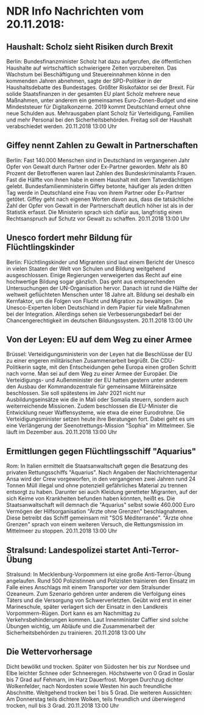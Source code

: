 # NDR Info Nachrichten vom 20.11.2018:


## Haushalt: Scholz sieht Risiken durch Brexit
Berlin: Bundesfinanzminister Scholz hat dazu aufgerufen, die öffentlichen Haushalte auf wirtschaftlich schwierigere Zeiten vorzubereiten. Das Wachstum bei Beschäftigung und Steuereinnahmen könne in den kommenden Jahren abnehmen, sagte der SPD-Politiker in der Haushaltsdebatte des Bundestages. Größter Risikofaktor sei der Brexit. Für solide Staatsfinanzen in der gesamten EU plant Scholz mehrere neue Maßnahmen, unter anderem ein gemeinsames Euro-Zonen-Budget und eine Mindeststeuer für Digitalkonzerne. 2019 kommt Deutschland erneut ohne neue Schulden aus. Mehrausgaben plant Scholz für Verteidigung, Familien und mehr Personal bei den Sicherheitsbehörden. Freitag soll der Haushalt verabschiedet werden. 20.11.2018 13:00 Uhr 

## Giffey nennt Zahlen zu Gewalt in Partnerschaften
Berlin: Fast 140.000 Menschen sind in Deutschland im vergangenen Jahr Opfer von Gewalt durch Partner oder Ex-Partner geworden. Mehr als 80 Prozent der Betroffenen waren laut Zahlen des Bundeskriminalamts Frauen. Fast die Hälfte von ihnen habe in einem Haushalt mit dem Tatverdächtigen gelebt. Bundesfamilienministerin Giffey betonte, häufiger als jeden dritten Tag werde in Deutschland eine Frau von ihrem Partner oder Ex-Partner getötet. Giffey geht nach eigenen Worten davon aus, dass die tatsächliche Zahl der Opfer von Gewalt in der Partnerschaft deutlich höher ist als in der Statistik erfasst. Die Ministerin sprach sich dafür aus, langfristig einen Rechtsanspruch auf Schutz vor Gewalt zu schaffen. 20.11.2018 13:00 Uhr 

## Unesco fordert mehr Bildung für Flüchtlingskinder
Berlin: Flüchtlingskinder und Migranten sind laut einem Bericht der Unesco in vielen Staaten der Welt von Schulen und Bildung weitgehend ausgeschlossen. Einige Regierungen verweigerten das Recht auf eine hochwertige Bildung sogar gänzlich. Das geht aus entsprechenden Untersuchungen der UN-Organisation hervor. Danach ist rund die Hälfte der weltweit geflüchteten Menschen unter 18 Jahre alt. Bildung sei deshalb ein Kernfaktor, um die Folgen von Flucht und Migration zu bewältigen. Die Unesco-Experten loben Deutschland in dem Papier für viele Maßnahmen bei der Integration. Allerdings sehen sie Verbesserungsbedarf bei der Chancengerechtigkeit im deutschen Bildungssystem. 20.11.2018 13:00 Uhr 

## Von der Leyen: EU auf dem Weg zu einer Armee
Brüssel:   Verteidigungsministerin von der Leyen hat die Beschlüsse der EU zu einer engeren militärischen Zusammenarbeit begrüßt. Die CDU-Politikerin sagte, mit den Entscheidungen gehe Europa einen großen Schritt nach vorne. Man sei auf dem Weg zu einer Armee der Europäer. Die Verteidigungs- und Außenminister der EU hatten gestern unter anderem den Ausbau der Kommandozentrale für gemeinsame Militäreinsätze beschlossen. Sie soll spätestens im Jahr 2021 nicht nur Ausbildungseinsätze wie die in Mali oder Somalia steuern, sondern auch weiterreichende Missionen. Zudem beschlossen die EU-Minister die Entwicklung neuer Waffensysteme, wie etwa die einer Eurodrohne. Die Verteidigungsminister setzen heute ihre Beratungen fort. Dabei geht es um eine Verlängerung der Seenotrettungs-Mission "Sophia" im Mittelmeer. Sie läuft im Dezember aus. 20.11.2018 13:00 Uhr 

## Ermittlungen gegen Flüchtlingsschiff "Aquarius"
Rom: In Italien ermittelt die Staatsanwaltschaft gegen die Besatzung des privaten Rettungsschiffs "Aquarius". Nach Angaben der Nachrichtenagentur Ansa wird der Crew vorgeworfen, in den vergangenen zwei Jahren rund 24 Tonnen Müll illegal und ohne potenziell gefährliches Material zu trennen entsorgt zu haben. Darunter sei auch Kleidung geretteter Migranten, auf der sich Keime von Krankheiten befunden haben könnten, heißt es. Die Staatsanwaltschaft will demnach die "Aquarius" selbst sowie 460.000 Euro Vermögen der Hilfsorganisation "Ärzte ohne Grenzen" beschlagnahmen. Diese betreibt das Schiff gemeinsam mit "SOS Méditerranée". "Ärzte ohne Grenzen" sprach von einem weiteren Versuch, die Rettungsmission im Mittelmeer zu stoppen. 20.11.2018 13:00 Uhr 

## Stralsund: Landespolizei startet Anti-Terror-Übung
Stralsund: In Mecklenburg-Vorpommern ist eine große Anti-Terror-Übung angelaufen. Rund 500 Polizistinnen und Polizisten trainieren den Einsatz im Falle eines Anschlags mit einem Transporter vor dem Stralsunder Ozeaneum. Zum Szenario gehören unter anderem die Verfolgung eines Täters und die Versorgung von Schwerverletzten. Geübt wird erst in einer Marineschule, später verlagert sich der Einsatz in den Landkreis Vorpommern-Rügen. Dort kann es am Nachmittag zu Verkehrsbehinderungen kommen. Laut Innenminister Caffier sind solche Übungen wichtig, um Abläufe und die Zusammenarbeit der Sicherheitsbehörden zu trainieren. 20.11.2018 13:00 Uhr 

## Die Wettervorhersage
Dicht bewölkt und trocken. Später von Südosten her bis zur Nordsee und Elbe leichter Schnee oder Schneeregen. Höchstwerte von 0 Grad in Goslar bis 7 Grad auf Fehmarn, im Harz Dauerfrost. Morgen Durchzug dichter Wolkenfelder, nach Nordosten sowie Westen hin auch freundliche Abschnitte. Weitgehend trocken bei 1 bis 5 Grad. Die weiteren Aussichten: Am Donnerstag teils dichtere Wolken, teils freundlich und überwiegend trocken, null bis 3 Grad. 20.11.2018 13:00 Uhr 
